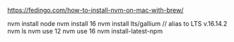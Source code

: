 https://fedingo.com/how-to-install-nvm-on-mac-with-brew/

nvm install node
nvm install 16
nvm install lts/gallium // alias to LTS v.16.14.2
nvm ls
nvm use 12
nvm use 16
nvm install-latest-npm
